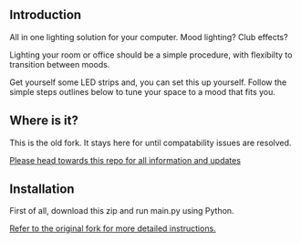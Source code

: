 ## Introduction

All in one lighting solution for your computer. Mood lighting? Club effects?

Lighting your room or office should be a simple procedure, with flexibilty to transition between moods. 

Get yourself some LED strips and, you can set this up yourself. Follow the simple steps outlines below to tune your space to a mood that fits you.

## Where is it?

This is the old fork. It stays here for until compatability issues are resolved.

[Please head towards this repo for all information and updates](https://github.com/not-matt/Systematic-LEDs)

## Installation

First of all, download this zip and run main.py using Python.

[Refer to the original fork for more detailed instructions.](https://github.com/scottlawsonbc/audio-reactive-led-strip)
